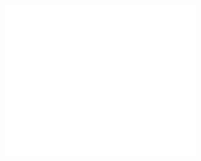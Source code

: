 
<div align="center">
    <img src="TwoSum.svg"  width="800" height="400" alt="css-in-readme">
</div>
